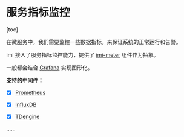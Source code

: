 # 服务指标监控

[toc]

在微服务中，我们需要监控一些数据指标，来保证系统的正常运行和告警。

imi 接入了服务指标监控能力，提供了 [imi-meter](https://github.com/imiphp/imi-meter) 组件作为抽象。

一般都会结合 [Grafana](https://github.com/grafana/grafana) 实现图形化。

**支持的中间件：**

* [x] [Prometheus](/v2.1/components/meter/prometheus.md)

* [x] [InfluxDB](/v2.1/components/meter/influxdb.md)

* [x] [TDengine](/v2.1/components/meter/tdengine.md)

……
